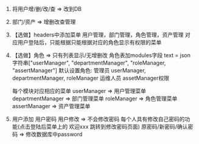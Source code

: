 1. 将用户增/删/改/查 => 改到DB
2. 部门/资产 => 增删改查管理
3. 【选做】headers中添加菜单
   用户管理，部门管理，角色管理，资产管理
   对应用户登陆后，只能根据只能根据对应的角色显示有权限的菜单

4. 【选做】角色 => 只有列表显示/无增删改
   角色表加modules字段 text = json字符串["userManager", "departmentManager", "roleManager, "assertManager"]
    默认设置角色:
        管理员 userManager, departmentManager, roleManager
        运维人员 assetManager权限

    每个模块对应相应的菜单
        userManager => 用户管理菜单
        departmentManager => 部门管理菜单
        roleManager => 角色管理菜单
        assertManager => 资产管理菜单
5. 用户添加 用户密码
    用户修改 => 不会修改密码
    每个人具有修改自己密码的功能(点击登陆后菜单上的 欢迎xxx 跳转到修改密码页面)
    原密码/新密码/确认密码 => 修改数据库中password